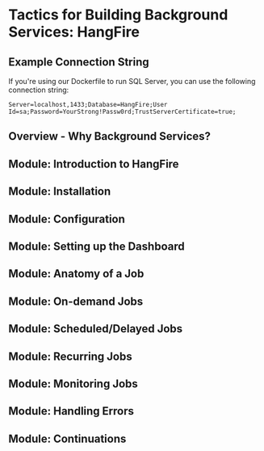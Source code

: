 # Tactics for Building Background Services: HangFire

## Example Connection String

If you're using our Dockerfile to run SQL Server, you can use the following connection string:

```
Server=localhost,1433;Database=HangFire;User Id=sa;Password=YourStrong!Passw0rd;TrustServerCertificate=true;
```

## Overview - Why Background Services?

## Module: Introduction to HangFire

## Module: Installation

## Module: Configuration

## Module: Setting up the Dashboard

## Module: Anatomy of a Job

## Module: On-demand Jobs

## Module: Scheduled/Delayed Jobs

## Module: Recurring Jobs

## Module: Monitoring Jobs

## Module: Handling Errors

## Module: Continuations